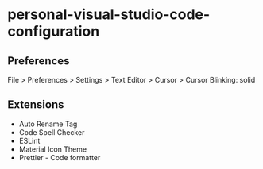 # personal-visual-studio-code-configuration

## Preferences

File > Preferences > Settings > Text Editor > Cursor > Cursor Blinking: solid

## Extensions

- Auto Rename Tag
- Code Spell Checker
- ESLint
- Material Icon Theme
- Prettier - Code formatter
